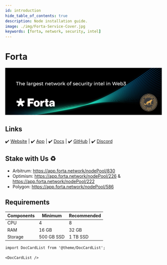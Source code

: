 ```yaml
---
id: introduction
hide_table_of_contents: true
description: Node installation guide.
image: ./img/Forta-Service-Cover.jpg
keywords: [forta, network, security, intel]
---
```

# Forta

![Forta](./img/Forta-Service.jpg)

## Links
 ✔️ [Website](https://www.forta.org/) |
 ✔️ [App](https://app.forta.network/) |
 ✔️ [Docs](https://docs.forta.network/) |
 ✔️ [GitHub](https://github.com/forta-network) |
 ✔️ [Discord](https://discord.gg/nbPQXRepWV)

## Stake with Us ♻️
* Arbitrum: https://app.forta.network/nodePool/830
* Optimism: https://app.forta.network/nodePool/226 & https://app.forta.network/nodePool/222
* Polygon: https://app.forta.network/nodePool/586

## Requirements

| Components | Minimum | **Recommended** |
| ------------ | ------------ | ------------ |
| CPU |	4 | 8 |
| RAM	| 16 GB | 32 GB |
| Storage	| 500 GB SSD | 1 TB SSD | 

```mdx-code-block
import DocCardList from '@theme/DocCardList';

<DocCardList />
```
